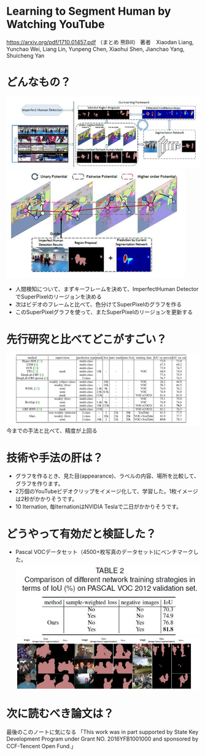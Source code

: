 # Learning to Segment Human by Watching YouTube

https://arxiv.org/pdf/1710.01457.pdf
（まとめ 熊Bill）
著者　Xiaodan Liang, Yunchao Wei, Liang Lin, Yunpeng Chen, Xiaohui Shen, Jianchao Yang, Shuicheng Yan

# どんなもの？
![](Imperfect_Human_Segmentation/001.jpg)
![](Imperfect_Human_Segmentation/002.jpg)

- 人間検知について、まずキーフレームを決めて、ImperfectHuman DetectorでSuperPixelのリージョンを決める
- 次はビデオのフレームと比べて、色分けてSuperPixelのグラフを作る
- このSuperPixelグラフを使って、またSuperPixelのリージョンを更新する
# 先行研究と比べてどこがすごい？
![](Imperfect_Human_Segmentation/003.jpg)
今までの手法と比べて、精度が上回る

# 技術や手法の肝は？
- グラフを作るとき、見た目(appearance)、ラベルの内容、場所を比較して、グラフを作ります。
- 2万個のYouTubeビデオクリップをイメージ化して、学習した。1枚イメージは2秒がかかりそうです。
- 10 Iternation, 毎IternationはNVIDIA Teslaで二日がかかりそうです。

# どうやって有効だと検証した？
- Pascal VOCデータセット（4500+枚写真のデータセット)にベンチマークした。
![](Imperfect_Human_Segmentation/004.jpg)
![](Imperfect_Human_Segmentation/005.jpg)

# 次に読むべき論文は？
最後のこのノートに気になる
「This work was in part supported by State Key Development
Program under Grant NO. 2016YFB1001000 and sponsored
by CCF-Tencent Open Fund.」